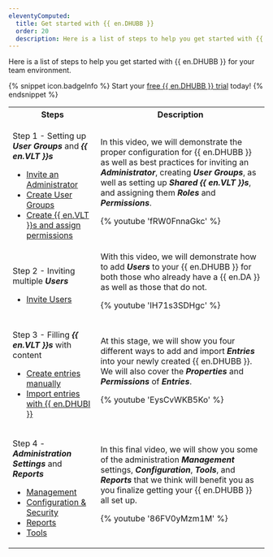 ```yaml
---
eleventyComputed:
  title: Get started with {{ en.DHUBB }}
  order: 20
  description: Here is a list of steps to help you get started with {{ en.DHUBB }} for your team environment.
---
```

Here is a list of steps to help you get started with {{ en.DHUBB }} for your team environment.  

{% snippet icon.badgeInfo %} 
Start your [free {{ en.DHUBB }} trial](https://password.devolutions.net/business/sign-up) today! 
{% endsnippet %}  

<table>
	<tr>
		<th>
Steps 
		</th>
		<th>
Description 
		</th>
	</tr>
	<tr>
		<td>

Step 1 - Setting up ***User Groups*** and ***{{ en.VLT }}s***  

* [Invite an Administrator](/hub/web-interface/administration/management/users/administrator-invite/) 
* [Create User Groups](/hub/web-interface/administration/management/user-groups/create-manage-user-groups/) 
* [Create {{ en.VLT }}s and assign permissions](/hub/web-interface/administration/management/vaults/create-manage-vaults/) 
		</td>
		<td>
In this video, we will demonstrate the proper configuration for {{ en.DHUBB }} as well as best practices for inviting an ***Administrator***, creating ***User Groups***, as well as setting up ***Shared {{ en.VLT }}s***, and assigning them ***Roles*** and ***Permissions***.  

{% youtube 'fRW0FnnaGkc' %}  
		</td>
	</tr>
	<tr>
		<td>

Step 2 - Inviting multiple ***Users***  

* [Invite Users](/hub/web-interface/administration/management/users/create-invite-users/) 
		</td>
		<td>
With this video, we will demonstrate how to add ***Users*** to your {{ en.DHUBB }} for both those who already have a {{ en.DA }} as well as those that do not.  

{% youtube 'IH71s3SDHgc' %}  
		</td>
	</tr>
	<tr>
		<td>

Step 3 - Filling ***{{ en.VLT }}s*** with content  

* [Create entries manually](/hub/web-interface/entries/create-entries-manually/) 
* [Import entries with {{ en.DHUBI }}](/hub/web-interface/tools/hub-importer/) 
		</td>
		<td>
At this stage, we will show you four different ways to add and import ***Entries*** into your newly created {{ en.DHUBB }}. We will also cover the ***Properties*** and ***Permissions*** of ***Entries***.  

{% youtube 'EysCvWKB5Ko' %}  
		</td>
	</tr>
	<tr>
		<td>

Step 4 - ***Administration Settings*** and ***Reports***  

* [Management](/hub/web-interface/administration/) 
* [Configuration & Security](/hub/web-interface/administration/configuration-security/system-settings/) 
* [Reports](/hub/web-interface/reports/) 
* [Tools](/hub/web-interface/tools/) 
		</td>
		<td>
In this final video, we will show you some of the administration ***Management*** settings, ***Configuration***, ***Tools***, and ***Reports*** that we think will benefit you as you finalize getting your {{ en.DHUBB }} all set up.  

{% youtube '86FV0yMzm1M' %}  
		</td>
	</tr>
</table>
